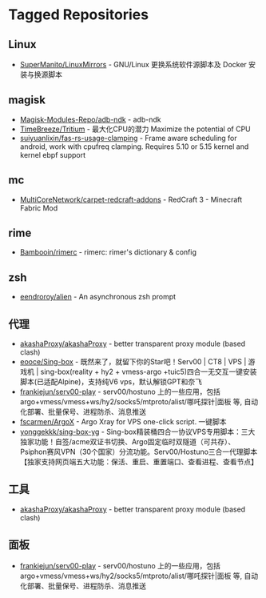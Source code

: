 # Tagged Repositories

## Linux
- [SuperManito/LinuxMirrors](https://github.com/SuperManito/LinuxMirrors) - GNU/Linux 更换系统软件源脚本及 Docker 安装与换源脚本

## magisk
- [Magisk-Modules-Repo/adb-ndk](https://github.com/Magisk-Modules-Repo/adb-ndk) - adb-ndk
- [TimeBreeze/Tritium](https://github.com/TimeBreeze/Tritium) - 最大化CPU的潜力 Maximize the potential of CPU
- [suiyuanlixin/fas-rs-usage-clamping](https://github.com/suiyuanlixin/fas-rs-usage-clamping) - Frame aware scheduling for android, work with cpufreq clamping. Requires 5.10 or 5.15 kernel and kernel ebpf support

## mc
- [MultiCoreNetwork/carpet-redcraft-addons](https://github.com/MultiCoreNetwork/carpet-redcraft-addons) - RedCraft 3 - Minecraft Fabric Mod 

## rime
- [Bambooin/rimerc](https://github.com/Bambooin/rimerc) - rimerc: rimer's dictionary & config

## zsh
- [eendroroy/alien](https://github.com/eendroroy/alien) - An asynchronous zsh prompt

## 代理
- [akashaProxy/akashaProxy](https://github.com/akashaProxy/akashaProxy) - better transparent proxy module (based  clash)
- [eooce/Sing-box](https://github.com/eooce/Sing-box) - 既然来了，就留下你的Star吧！Serv00 | CT8 | VPS | 游戏机 | sing-box(reality + hy2 + vmess-argo +tuic5)四合一无交互一键安装脚本(已适配Alpine)，支持纯V6 vps，默认解锁GPT和奈飞
- [frankiejun/serv00-play](https://github.com/frankiejun/serv00-play) - serv00/hostuno 上的一些应用，包括argo+vmess/vmess+ws/hy2/socks5/mtproto/alist/哪吒探针|面板 等, 自动化部署、批量保号、进程防杀、消息推送
- [fscarmen/ArgoX](https://github.com/fscarmen/ArgoX) - Argo Xray for VPS one-click script. 一键脚本
- [yonggekkk/sing-box-yg](https://github.com/yonggekkk/sing-box-yg) - Sing-box精装桶四合一协议VPS专用脚本：三大独家功能！自签/acme双证书切换、Argo固定临时双隧道（可共存）、Psiphon赛风VPN（30个国家）分流功能。Serv00/Hostuno三合一代理脚本【独家支持网页端五大功能：保活、重启、重置端口、查看进程、查看节点】

## 工具
- [akashaProxy/akashaProxy](https://github.com/akashaProxy/akashaProxy) - better transparent proxy module (based  clash)

## 面板
- [frankiejun/serv00-play](https://github.com/frankiejun/serv00-play) - serv00/hostuno 上的一些应用，包括argo+vmess/vmess+ws/hy2/socks5/mtproto/alist/哪吒探针|面板 等, 自动化部署、批量保号、进程防杀、消息推送

